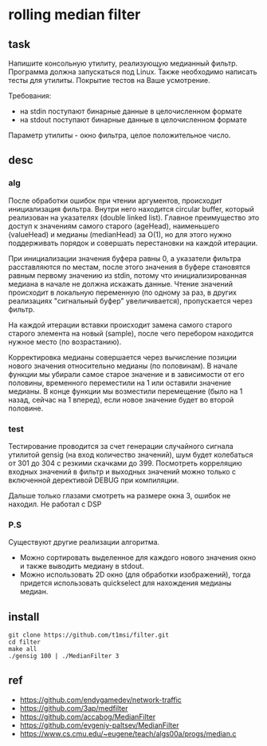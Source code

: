 # rolling median filter

## task
Напишите консольную утилиту, реализующую медианный фильтр. Программа должна запускаться под Linux. Также необходимо написать тесты для утилиты. Покрытие тестов на Ваше усмотрение.

Требования:
- на stdin поступают бинарные данные в целочисленном формате
- на stdout поступают бинарные данные в целочисленном формате

Параметр утилиты - окно фильтра, целое положительное число.

## desc

### alg
После обработки ошибок при чтении аргументов, происходит инициализация фильтра. Внутри него находится circular buffer, который реализован на указателях (double linked list). Главное преимущество это доступ к значениям самого старого (ageHead), наименьшего (valueHead) и медианы (medianHead) за O(1), но для этого нужно поддерживать порядок и совершать перестановки на каждой итерации.

При инициализации значения буфера равны 0, а указатели фильтра расставляются по местам, после этого
значения в буфере становятся равным первому значению из stdin, потому что инициализированная медиана в начале не должна
искажать данные. Чтение значений происходит в локальную переменную (по одному за раз, в других реализациях "сигнальный буфер" увеличивается),
пропускается через фильтр.

На каждой итерации вставки происходит замена самого старого старого элемента на новый (sample), после чего перебором находится нужное место (по возрастанию).

Корректировка медианы совершается через вычисление позиции нового значения относительно медианы (по половинам). В начале функции мы убирали самое старое значение и в зависимости от его половины, временного переместили на 1 или оставили значение медианы. В конце функции мы возместили перемещение (было на 1 назад, сейчас на 1 вперед), если новое значение будет во второй половине.

### test

Тестирование проводится за счет генерации случайного сигнала утилитой gensig (на вход количество значений), шум будет колебаться от 301 до 304 с резкими скачками до 399. Посмотреть корреляцию входных значений в фильтр и выходных значений можно только с включенной дерективой DEBUG при компиляции.

Дальше только глазами смотреть на размере окна 3, ошибок не находил. Не работал с DSP

### P.S
Существуют другие реализации алгоритма.
- Можно сортировать выделенное для
каждого нового значения окно и также выводить медиану в stdout. 
- Можно использовать 2D окно (для обработки изображений), тогда придется
использовать quickselect для нахождения медианы медиан.

## install

```
git clone https://github.com/t1msi/filter.git
cd filter
make all
./gensig 100 | ./MedianFilter 3

```

## ref
- https://github.com/endygamedev/network-traffic
- https://github.com/3ap/medfilter
- https://github.com/accabog/MedianFilter
- https://github.com/evgeniy-paltsev/MedianFilter
- https://www.cs.cmu.edu/~eugene/teach/algs00a/progs/median.c
